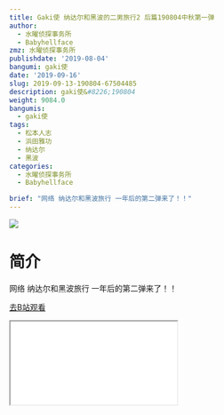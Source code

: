 ```yaml
---
title: Gaki使 纳达尔和黑波的二男旅行2 后篇190804中秋第一弹
author:
  - 水曜侦探事务所
  - Babyhellface
zmz: 水曜侦探事务所
publishdate: '2019-08-04'
bangumi: gaki使
date: '2019-09-16'
slug: 2019-09-13-190804-67504485
description: gaki使&#8226;190804
weight: 9084.0
bangumis:
  - gaki使
tags:
  - 松本人志
  - 浜田雅功
  - 纳达尔
  - 黑波
categories:
  - 水曜侦探事务所
  - Babyhellface

brief: "网络 纳达尔和黑波旅行 一年后的第二弹来了！！"
---
```

![](https://raw.githubusercontent.com/tcgriffith/owaraisite/master/static/tmpimg/5100fa0f1a3ee11299af7762a51aa227bd28a59a.jpg.480.jpg)
# 简介  
网络
纳达尔和黑波旅行 一年后的第二弹来了！！  

[去B站观看](https://www.bilibili.com/video/av67504485/)
<div class ="resp-container"><iframe class="testiframe" src="//player.bilibili.com/player.html?aid=67504485"", scrolling="no", allowfullscreen="true" > </iframe></div> 
